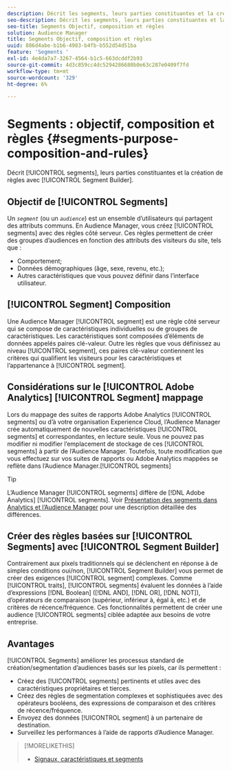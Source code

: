 ```yaml
---
description: Décrit les segments, leurs parties constituantes et la création de règles à l’aide du créateur de segments.
seo-description: Décrit les segments, leurs parties constituantes et la création de règles à l’aide du créateur de segments.
seo-title: Segments Objectif, composition et règles
solution: Audience Manager
title: Segments Objectif, composition et règles
uuid: 886d4abe-b1b6-4983-b4fb-b552d54d51ba
feature: 'Segments '
exl-id: 4e4da7a7-3267-4564-b1c5-663dcddf2b93
source-git-commit: 4d3c859cc4dc5294286680b0e63c287e0409f7fd
workflow-type: tm+mt
source-wordcount: '329'
ht-degree: 6%

---
```


# Segments : objectif, composition et règles {#segments-purpose-composition-and-rules}

Décrit [!UICONTROL segments], leurs parties constituantes et la création de règles avec [!UICONTROL Segment Builder].

## Objectif de [!UICONTROL Segments]

Un *`segment`* (ou un *`audience`*) est un ensemble d’utilisateurs qui partagent des attributs communs. En Audience Manager, vous créez [!UICONTROL segments] avec des règles côté serveur. Ces règles permettent de créer des groupes d’audiences en fonction des attributs des visiteurs du site, tels que :

* Comportement;
* Données démographiques (âge, sexe, revenu, etc.);
* Autres caractéristiques que vous pouvez définir dans l’interface utilisateur.

## [!UICONTROL Segment] Composition

Une Audience Manager [!UICONTROL segment] est une règle côté serveur qui se compose de caractéristiques individuelles ou de groupes de caractéristiques. Les caractéristiques sont composées d’éléments de données appelés paires clé-valeur. Outre les règles que vous définissez au niveau [!UICONTROL segment], ces paires clé-valeur contiennent les critères qui qualifient les visiteurs pour les caractéristiques et l’appartenance à [!UICONTROL segment].

## Considérations sur le [!UICONTROL Adobe Analytics] [!UICONTROL Segment] mappage

Lors du mappage des suites de rapports Adobe Analytics [!UICONTROL segments] ou d’à votre organisation Experience Cloud, l’Audience Manager crée automatiquement de nouvelles caractéristiques [!UICONTROL segments] et  correspondantes, en lecture seule. Vous ne pouvez pas modifier ni modifier l’emplacement de stockage de ces [!UICONTROL segments] à partir de l’Audience Manager. Toutefois, toute modification que vous effectuez sur vos suites de rapports ou Adobe Analytics mappées se reflète dans l’Audience Manager.[!UICONTROL segments]

>[!TIP]
>
>L’Audience Manager [!UICONTROL segments] diffère de [!DNL Adobe Analytics] [!UICONTROL segments]. Voir [Présentation des segments dans Analytics et l’Audience Manager](https://docs.adobe.com/content/help/fr-FR/analytics/integration/audience-analytics/audience-analytics-workflow/aam-analytics-segments.html) pour une description détaillée des différences.

## Créer des règles basées sur [!UICONTROL Segments] avec [!UICONTROL Segment Builder]

Contrairement aux pixels traditionnels qui se déclenchent en réponse à de simples conditions oui/non, [!UICONTROL Segment Builder] vous permet de créer des exigences [!UICONTROL segment] complexes. Comme [!UICONTROL traits], [!UICONTROL segments] évaluent les données à l’aide d’expressions [!DNL Boolean] ([!DNL AND], [!DNL OR], [!DNL NOT]), d’opérateurs de comparaison (supérieur, inférieur à, égal à, etc.) et de critères de récence/fréquence. Ces fonctionnalités permettent de créer une audience [!UICONTROL segments] ciblée adaptée aux besoins de votre entreprise.

## Avantages

[!UICONTROL Segments] améliorer les processus standard de création/segmentation d’audiences basés sur les pixels, car ils permettent :

* Créez des [!UICONTROL segments] pertinents et utiles avec des caractéristiques propriétaires et tierces.
* Créez des règles de segmentation complexes et sophistiquées avec des opérateurs booléens, des expressions de comparaison et des critères de récence/fréquence.
* Envoyez des données [!UICONTROL segment] à un partenaire de destination.
* Surveillez les performances à l’aide de rapports d’Audience Manager.

>[!MORELIKETHIS]
>
>* [Signaux, caractéristiques et segments](../../reference/signal-trait-segment.md)


